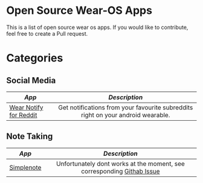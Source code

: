 # Open Source Wear-OS Apps

This is a list of open source wear os apps.
If you would like to contribute, feel free to create a Pull request.


# Categories

## Social Media

|*App*|*Description*|
| ------------- |:-------------:|
|[Wear Notify for Reddit](https://github.com/emmaguy/wear-notify-for-reddit)|Get notifications from your favourite subreddits right on your android wearable.|


## Note Taking

|*App*|*Description*|
| ------------- |:-------------:|
|[Simplenote](https://github.com/Automattic/simplenote-android)|Unfortunately dont works at the moment, see corresponding [Githab Issue](https://github.com/Automattic/simplenote-android/issues/1263)|
